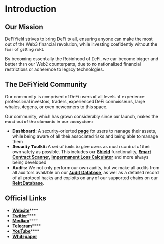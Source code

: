 # Introduction

## Our Mission

DeFiYield strives to bring DeFi to all, ensuring anyone can make the most out of the Web3 financial revolution, while investing confidently without the fear of getting rekt.

By becoming essentially the Robinhood of DeFi, we can become bigger and better than our Web2 counterparts, due to no nationalized financial restrictions or adherence to legacy technologies.

## **The DeFiYield Community** <a href="#the-defiyield-community" id="the-defiyield-community"></a>

Our community is comprised of DeFi users of all levels of experience: professional investors, traders, experienced DeFi connoisseurs, large whales, degens, or even newcomers to this space.

Our community, which has grown considerably since our launch, makes the most out of the elements in our ecosystem:

* **Dashboard:** A security-oriented [**page**](dashboard/the-defiyield-dashboard/) for users to manage their assets, while being aware of all their associated risks and being able to manage them.
* **Security Toolkit:** A set of tools to give users as much control of their own safety as possible. This includes our [**Shield**](security-toolkit/shield.md) functionality, [**Smart Contract Scanner**](security-toolkit/scanner.md)**,** [**Impermanent Loss Calculator**](security-toolkit/il-calculator.md) and more always being developed.
* **Audits:** We not only perform our own audits, but we make all audits from all auditors available on our [**Audit Database**](audits/audit-database.md), as well as a detailed record of all protocol hacks and exploits on any of our supported chains on our [**Rekt Database**](audits/rekt-database.md).

## Official Links

* [**Website**](https://defiyield.app)****
* [**Twitter**](https://twitter.com/defiyield\_app)****
* [**Medium**](https://blog.defiyield.app)****
* [**Telegram**](https://t.me/defiyield\_app)****
* [**YouTube**](https://www.youtube.com/c/DEFIYIELD)****
* ****[**Whitepaper**](https://defiyield.app/whitepaper.pdf)****

